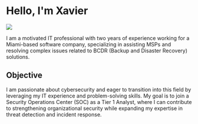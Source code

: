 # Hello, I'm Xavier
<a href="https://www.linkedin.com/in/xavier-quesada-94b2b2195"><img src="https://img.shields.io/badge/-LinkedIn-0072b1?&style=for-the-badge&logo=linkedin&logoColor=white" /></a>

I am a motivated IT professional with two years of experience working for a Miami-based software company, specializing in assisting MSPs and resolving complex issues related to BCDR (Backup and Disaster Recovery) solutions. 

## Objective
I am passionate about cybersecurity and eager to transition into this field by leveraging my IT experience and problem-solving skills. My goal is to join a Security Operations Center (SOC) as a Tier 1 Analyst, where I can contribute to strengthening organizational security while expanding my expertise in threat detection and incident response.

